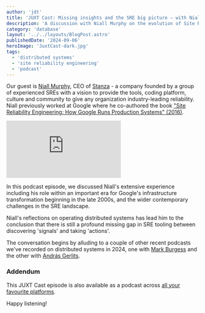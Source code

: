 ```yaml
---
author: 'jdt'
title: 'JUXT Cast: Missing insights and the SRE big picture — with Niall Murphy'
description: 'A discussion with Niall Murphy on the evolution of Site Reliability Engineering (SRE) and the challenges of building distributed systems'
category: 'database'
layout: '../../layouts/BlogPost.astro'
publishedDate: '2024-09-06'
heroImage: 'JuxtCast-dark.jpg'
tags:
  - 'distributed systems'
  - 'site reliability engineering'
  - 'podcast'
---
```


Our guest is <a href="https://relyabilit.ie/">Niall Murphy</a>, CEO of [Stanza](https://www.stanza.systems/) - a company founded by a group of experienced SREs with a vision to provide the tools, coding platform, culture and community to give any organization industry-leading reliability. Niall previously worked at Google where he co-authored the book <a href="https://sre.google/books/">"Site Reliability Engineering: How Google Runs Production Systems" (2016)</a>.<br/>

<iframe class='aspect-video w-full' src="https://www.youtube.com/embed/jjfthszK83I?si=s_aE_o6VvSdS8QLA" title="YouTube video player" frameborder="0" allow="accelerometer; autoplay; clipboard-write; encrypted-media; gyroscope; picture-in-picture; web-share" referrerpolicy="strict-origin-when-cross-origin" allowfullscreen></iframe>

In this podcast episode, we discussed Niall's extensive experience including his role within an important era for Google's infrastructure transformation beginning in the late 2000s, and the wider contemporary challenges in the SRE landscape.

Niall's reflections on operating distributed systems has lead him to the conclusion that there is still a profound missing gap in SRE tooling between discovering 'signals' and taking 'actions'.

The conversation begins by alluding to a couple of other recent podcasts we've recorded on distributed systems in 2024, one with <a href="/blog/promise-theory-with-mark-burgess/">Mark Burgess</a> and the other with <a href="/blog/distributed-consistency-podcast/">András Gerlits</a>.

### Addendum

This JUXT Cast episode is also available as a podcast across [all your favourite platforms](https://pnc.st/s/juxt-cast/498f22c4/missing-insights-and-the-sre-big-picture-with-niall-murphy).

Happy listening!
